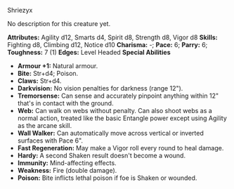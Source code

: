 Shriezyx

No description for this creature yet.

**Attributes:** Agility d12, Smarts d4, Spirit d8, Strength d8, Vigor
d8
**Skills:** Fighting d8, Climbing d12, Notice d10
**Charisma:** -; **Pace:** 6; **Parry:** 6; **Toughness:** 7 (1)
**Edges:** Level Headed
**Special Abilities**
- **Armour +1:** Natural armour.
- **Bite:** Str+d4; Poison.
- **Claws:** Str+d4.
- **Darkvision:** No vision penalties for darkness (range 12").
- **Tremorsense:** Can sense and accurately pinpoint anything within
12" that's in contact with the ground.
- **Web:** Can walk on webs without penalty. Can also shoot webs as a
normal action, treated like the basic Entangle power except using
Agility as the arcane skill.
- **Wall Walker:** Can automatically move across vertical or inverted
surfaces with Pace 6".
- **Fast Regeneration:** May make a Vigor roll every round to heal
damage.
- **Hardy:** A second Shaken result doesn't become a wound.
- **Immunity:** Mind-affecting effects.
- **Weakness:** Fire (double damage).
- **Poison:** Bite inflicts lethal poison if foe is Shaken or wounded.

